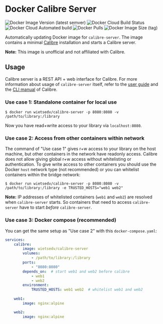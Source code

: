 # Docker Calibre Server
![Docker Image Version (latest semver)](https://img.shields.io/docker/v/wietsedv/calibre-server)
![Docker Cloud Build Status](https://img.shields.io/docker/cloud/build/wietsedv/calibre-server)
![Docker Cloud Automated build](https://img.shields.io/docker/cloud/automated/wietsedv/calibre-server)
![Docker Pulls](https://img.shields.io/docker/pulls/wietsedv/calibre-server)
![Docker Image Size (tag)](https://img.shields.io/docker/image-size/wietsedv/calibre-server/latest)

Automatically updating Docker image for `calibre-server`. The image contains a minimal [Calibre](https://calibre-ebook.com/) installation and starts a Calibre server.

**Note:** This image is unofficial and not affiliated with Calibre.

## Usage

Calibre server is a REST API + web interface for Calibre. For more information about usage of `calibre-server` itself, refer to the [user guide](https://manual.calibre-ebook.com/server.html) and the [CLI manual](https://manual.calibre-ebook.com/generated/en/calibre-server.html) of Calibre.

### Use case 1: Standalone container for local use

```
$ docker run wietsedv/calibre-server -p 8080:8080 -v /path/to/library:/library
```

Now you have read+write access to your library via `localhost:8080`.

### Use case 2: Access from other containers within network

The command of "Use case 1" gives r+w access to your library on the host machine, but other containers in the network have readonly access. Calibre does not allow giving global r+w access without whitelisting or authentication. To give write access to other containers you should use the Docker `host` network type (not recommended) or you can whitelist containers within the bridge network:

```
$ docker run wietsedv/calibre-server -p 8080:8080 -v /path/to/library:/library -e TRUSTED_HOSTS="web1 web2"
```

**Note:** IP addresses of whitelisted containers (`web1` and `web2`) are resolved when `calibre-server` starts. So containers that need to access `calibre-server` have to start _before_ `calibre-server`.

### Use case 3: Docker compose (recommended)

You can get the same setup as "Use case 2" with this `docker-compose.yaml`:

```yaml
services:
    calibre:
        image: wietsedv/calibre-server
        volumes:
            - /path/to/library:/library
        ports: 
            - "8080:8080"
        depends_on:  # start web1 and web2 before calibre
            - web1
            - web2
        environment:
            TRUSTED_HOSTS: web1 web2  # whitelist web1 and web2
    
    web1:
        image: nginx:alpine

    web2:
        image: nginx:alpine
```

